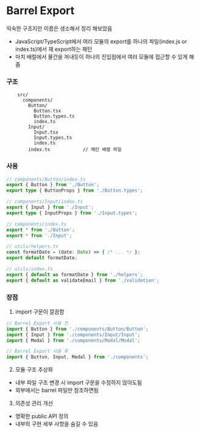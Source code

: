 # Barrel Export
익숙한 구조지만 이름은 생소해서 정리 해보았음
- JavaScript/TypeScript에서 여러 모듈의 export를 하나의 파일(index.js or index.ts)에서 재 export하는 패턴 
- 마치 배럴에서 물건을 꺼내듯이 하나의 진입점에서 여러 모듈에 접근할 수 있게 해줌

### 구조
```text
    src/
      components/
        Button/
          Button.tsx
          Button.types.ts
          index.ts         
        Input/
          Input.tsx
          Input.types.ts
          index.ts          
        index.ts            // 메인 배럴 파일
```

### 사용
```ts
// components/Button/index.ts
export { Button } from './Button';
export type { ButtonProps } from './Button.types';

// components/Input/index.ts
export { Input } from './Input';
export type { InputProps } from './Input.types';

// components/index.ts
export * from './Button';
export * from './Input';

// utils/helpers.ts
const formatDate = (date: Date) => { /* ... */ };
export default formatDate;

// utils/index.ts
export { default as formatDate } from './helpers';
export { default as validateEmail } from './validation';
```


### 장점
1. import 구문이 깔끔함
```ts
// Barrel Export 사용 전
import { Button } from './components/Button/Button';
import { Input } from './components/Input/Input';
import { Modal } from './components/Modal/Modal';

// Barrel Export 사용 후
import { Button, Input, Modal } from './components';
```

2. 모듈 구조 추상화
- 내부 파일 구조 변경 시 import 구문을 수정하지 않아도됨
- 외부에서는 barrel 파일만 참조하면됨

3. 의존성 관리 개선
- 명확한 public API 정의
- 내부의 구현 세부 사항을 숨길 수 있음
